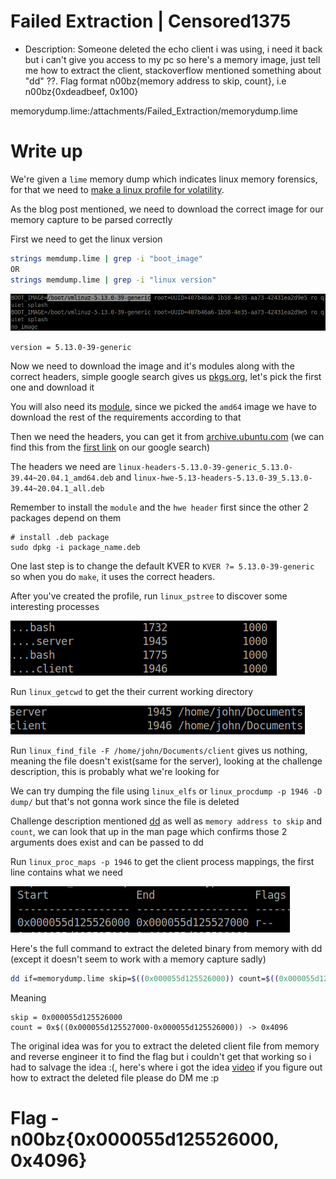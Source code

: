 # Failed Extraction | Censored1375 
- Description: Someone deleted the echo client i was using, i need it back but i can't give you access to my pc so here's a memory image, just tell me how to extract the client, stackoverflow mentioned something about "dd" ??. Flag format n00bz{memory address to skip, count}, i.e n00bz{0xdeadbeef, 0x100}

memorydump.lime:/attachments/Failed_Extraction/memorydump.lime

# Write up

We're given a `lime` memory dump which indicates linux memory forensics, for that we need to [make a linux profile for volatility](https://n00bzunit3d.xyz/blog/loading-linux-profile-volatility2/). 

As the blog post mentioned, we need to download the correct image for our memory capture to be parsed correctly

First we need to get the linux version 

```bash
strings memdump.lime | grep -i "boot_image" 
OR 
strings memdump.lime | grep -i "linux version" 
```

![BOOT_IMAGE](images/BOOT_IMAGE.png)

`version = 5.13.0-39-generic`

Now we need to download the image and it's modules along with the correct headers, simple google search gives us [pkgs.org](https://pkgs.org/download/linux-image-5.13.0-39-generic), let's pick the first one and download it

You will also need its [module](https://pkgs.org/download/linux-modules-5.13.0-39-generic), since we picked the `amd64` image we have to download the rest of the requirements according to that 

Then we need the headers, you can get it from [archive.ubuntu.com](http://archive.ubuntu.com/ubuntu/pool/main/l/linux-hwe-5.13/) (we can find this from the [first link](https://packages.ubuntu.com/focal-updates/linux-headers-5.13.0-39-generic-lpae) on our google search)

The headers we need are `linux-headers-5.13.0-39-generic_5.13.0-39.44~20.04.1_amd64.deb` and `linux-hwe-5.13-headers-5.13.0-39_5.13.0-39.44~20.04.1_all.deb`

Remember to install the `module` and the `hwe header` first since the other 2 packages depend on them

```
# install .deb package 
sudo dpkg -i package_name.deb
```

One last step is to change the default KVER to `KVER ?= 5.13.0-39-generic` so when you do `make`, it uses the correct headers.

After you've created the profile, run `linux_pstree` to discover some interesting processes 

![ps_tree](images/pstree.png)

Run `linux_getcwd` to get the their current working directory

![getcwd](images/getcwd.png)

Run `linux_find_file -F /home/john/Documents/client` gives us nothing, meaning the file doesn't exist(same for the server), looking at the challenge description, this is probably what we're looking for

We can try dumping the file using `linux_elfs` or `linux_procdump -p 1946 -D dump/` but that's not gonna work since the file is deleted

Challenge description mentioned [dd](https://man7.org/linux/man-pages/man1/dd.1.html) as well as `memory address to skip` and `count`, we can look that up in the man page which confirms those 2 arguments does exist and can be passed to dd

Run `linux_proc_maps -p 1946` to get the client process mappings, the first line contains what we need

![proc_maps](images/proc_maps.png)

Here's the full command to extract the deleted binary from memory with dd (except it doesn't seem to work with a memory capture sadly)

```bash 
dd if=memorydump.lime skip=$((0x000055d125526000)) count=$((0x000055d125527000-0x000055d125526000)) of=./client
```

Meaning 
```
skip = 0x000055d125526000
count = 0x$((0x000055d125527000-0x000055d125526000)) -> 0x4096
```

The original idea was for you to extract the deleted client file from memory and reverse engineer it to find the flag but i couldn't get that working so i had to salvage the idea :(, here's where i got the idea [video](https://www.youtube.com/watch?v=uYWTfWV3dQI&t=225s) if you figure out how to extract the deleted file please do DM me :p   

# Flag - n00bz{0x000055d125526000, 0x4096}